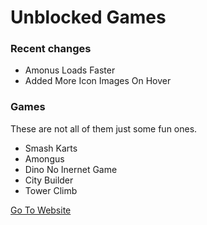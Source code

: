 # Unblocked Games

### Recent changes

* Amonus Loads Faster
* Added More Icon Images On Hover

### Games

These are not all of them just some fun ones.

* Smash Karts
* Amongus
* Dino No Inernet Game
* City Builder
* Tower Climb

[Go To Website](rythehi.github.io)
